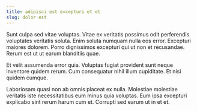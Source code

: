 ```yaml
---
title: adipisci est excepturi et et
slug: dolor est
---
```


Sunt culpa sed vitae voluptas. Vitae ex veritatis possimus odit perferendis voluptates veritatis soluta. Enim soluta numquam nulla eos error. Excepturi maiores dolorem. Porro dignissimos excepturi qui ut non et recusandae. Rerum est ut ut earum blanditiis quae.

Et velit assumenda error quia. Voluptas fugiat provident sunt neque inventore quidem rerum. Cum consequatur nihil illum cupiditate. Et nisi quidem cumque.

Laboriosam quasi non ab omnis placeat ex nulla. Molestiae molestiae veritatis iste necessitatibus eum minus quia voluptas. Eum ipsa excepturi explicabo sint rerum harum cum et. Corrupti sed earum ut in et et.
